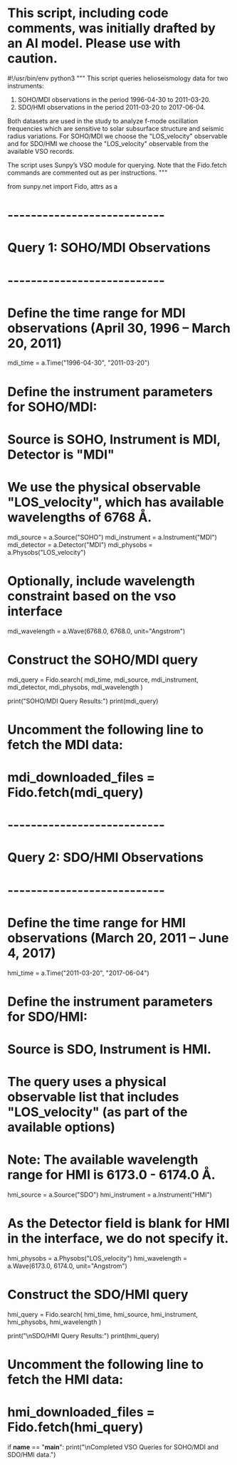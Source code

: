 # This script, including code comments, was initially drafted by an AI model. Please use with caution.

#!/usr/bin/env python3
"""
This script queries helioseismology data for two instruments:
  1. SOHO/MDI observations in the period 1996-04-30 to 2011-03-20.
  2. SDO/HMI observations in the period 2011-03-20 to 2017-06-04.

Both datasets are used in the study to analyze f-mode oscillation frequencies 
which are sensitive to solar subsurface structure and seismic radius variations.
For SOHO/MDI we choose the "LOS_velocity" observable and for SDO/HMI we choose 
the "LOS_velocity" observable from the available VSO records.

The script uses Sunpy’s VSO module for querying. Note that the Fido.fetch 
commands are commented out as per instructions.
"""

from sunpy.net import Fido, attrs as a

# ---------------------------
# Query 1: SOHO/MDI Observations
# ---------------------------
# Define the time range for MDI observations (April 30, 1996 – March 20, 2011)
mdi_time = a.Time("1996-04-30", "2011-03-20")
# Define the instrument parameters for SOHO/MDI:
# Source is SOHO, Instrument is MDI, Detector is "MDI"
# We use the physical observable "LOS_velocity", which has available wavelengths of 6768 Å.
mdi_source = a.Source("SOHO")
mdi_instrument = a.Instrument("MDI")
mdi_detector = a.Detector("MDI")
mdi_physobs = a.Physobs("LOS_velocity")
# Optionally, include wavelength constraint based on the vso interface
mdi_wavelength = a.Wave(6768.0, 6768.0, unit="Angstrom")

# Construct the SOHO/MDI query
mdi_query = Fido.search(
    mdi_time,
    mdi_source,
    mdi_instrument,
    mdi_detector,
    mdi_physobs,
    mdi_wavelength
)

print("SOHO/MDI Query Results:")
print(mdi_query)

# Uncomment the following line to fetch the MDI data:
# mdi_downloaded_files = Fido.fetch(mdi_query)

# ---------------------------
# Query 2: SDO/HMI Observations
# ---------------------------
# Define the time range for HMI observations (March 20, 2011 – June 4, 2017)
hmi_time = a.Time("2011-03-20", "2017-06-04")
# Define the instrument parameters for SDO/HMI:
# Source is SDO, Instrument is HMI.
# The query uses a physical observable list that includes "LOS_velocity" (as part of the available options)
# Note: The available wavelength range for HMI is 6173.0 - 6174.0 Å.
hmi_source = a.Source("SDO")
hmi_instrument = a.Instrument("HMI")
# As the Detector field is blank for HMI in the interface, we do not specify it.
hmi_physobs = a.Physobs("LOS_velocity")
hmi_wavelength = a.Wave(6173.0, 6174.0, unit="Angstrom")

# Construct the SDO/HMI query
hmi_query = Fido.search(
    hmi_time,
    hmi_source,
    hmi_instrument,
    hmi_physobs,
    hmi_wavelength
)

print("\nSDO/HMI Query Results:")
print(hmi_query)

# Uncomment the following line to fetch the HMI data:
# hmi_downloaded_files = Fido.fetch(hmi_query)

if __name__ == "__main__":
    print("\nCompleted VSO Queries for SOHO/MDI and SDO/HMI data.")
